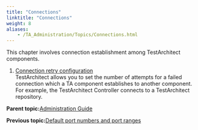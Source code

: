 ```yaml
--- 
title: "Connections"
linktitle: "Connections"
weight: 8
aliases: 
    - /TA_Administration/Topics/Connections.html
---
```


This chapter involves connection establishment among TestArchitect components.

1.  [Connection retry configuration](/TA_Administration/Topics/Connection_retry_configuration.html)  
TestArchitect allows you to set the number of attempts for a failed connection which a TA component establishes to another component. For example, the TestArchitect Controller connects to a TestArchitect repository.

**Parent topic:**[Administration Guide](/TA_Administration/Topics/Administration_Guide_begin.html)

**Previous topic:**[Default port numbers and port ranges](/TA_Administration/Topics/adm_port_number_port_ranges.html)

